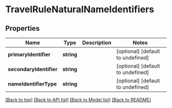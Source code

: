# TravelRuleNaturalNameIdentifiers

## Properties

|Name | Type | Description | Notes|
|------------ | ------------- | ------------- | -------------|
|**primaryIdentifier** | **string** |  | [optional] [default to undefined]|
|**secondaryIdentifier** | **string** |  | [optional] [default to undefined]|
|**nameIdentifierType** | **string** |  | [optional] [default to undefined]|




[[Back to top]](#) [[Back to API list]](../../README.md#documentation-for-api-endpoints) [[Back to Model list]](../../README.md#documentation-for-models) [[Back to README]](../../README.md)
